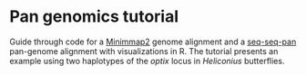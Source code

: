 # Pan genomics tutorial
Guide through code for a [Minimmap2](https://academic.oup.com/bioinformatics/article/34/18/3094/4994778) genome alignment and a [seq-seq-pan](https://bmcgenomics.biomedcentral.com/articles/10.1186/s12864-017-4401-3) pan-genome alignment with visualizations in R. The tutorial presents an example using two haplotypes of the <i>optix</i> locus in <i>Heliconius</i> butterflies.
